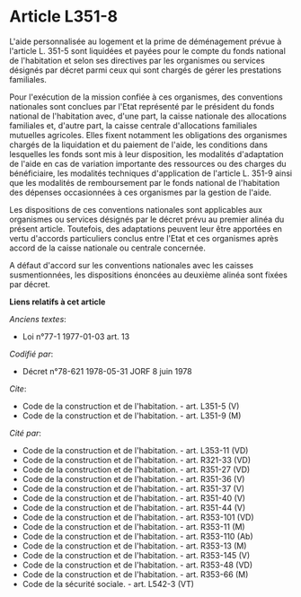 # Article L351-8

L'aide personnalisée au logement et la prime de déménagement prévue à l'article L. 351-5 sont liquidées et payées pour le
compte du fonds national de l'habitation et selon ses directives par les organismes ou services désignés par décret parmi
ceux qui sont chargés de gérer les prestations familiales.

Pour l'exécution de la mission confiée à ces organismes, des conventions nationales sont conclues par l'Etat représenté par
le président du fonds national de l'habitation avec, d'une part, la caisse nationale des allocations familiales et, d'autre
part, la caisse centrale d'allocations familiales mutuelles agricoles. Elles fixent notamment les obligations des organismes
chargés de la liquidation et du paiement de l'aide, les conditions dans lesquelles les fonds sont mis à leur disposition, les
modalités d'adaptation de l'aide en cas de variation importante des ressources ou des charges du bénéficiaire, les modalités
techniques d'application de l'article L. 351-9 ainsi que les modalités de remboursement par le fonds national de l'habitation
des dépenses occasionnées à ces organismes par la gestion de l'aide.

Les dispositions de ces conventions nationales sont applicables aux organismes ou services désignés par le décret prévu au
premier alinéa du présent article. Toutefois, des adaptations peuvent leur être apportées en vertu d'accords particuliers
conclus entre l'Etat et ces organismes après accord de la caisse nationale ou centrale concernée.

A défaut d'accord sur les conventions nationales avec les caisses susmentionnées, les dispositions énoncées au deuxième
alinéa sont fixées par décret.

**Liens relatifs à cet article**

_Anciens textes_:

  - Loi n°77-1 1977-01-03 art. 13

_Codifié par_:

  - Décret n°78-621 1978-05-31 JORF 8 juin 1978

_Cite_:

  - Code de la construction et de l'habitation. - art. L351-5 (V)
  - Code de la construction et de l'habitation. - art. L351-9 (M)

_Cité par_:

  - Code de la construction et de l'habitation. - art. L353-11 (VD)
  - Code de la construction et de l'habitation. - art. R321-33 (VD)
  - Code de la construction et de l'habitation. - art. R351-27 (VD)
  - Code de la construction et de l'habitation. - art. R351-36 (V)
  - Code de la construction et de l'habitation. - art. R351-37 (V)
  - Code de la construction et de l'habitation. - art. R351-40 (V)
  - Code de la construction et de l'habitation. - art. R351-44 (V)
  - Code de la construction et de l'habitation. - art. R353-101 (VD)
  - Code de la construction et de l'habitation. - art. R353-11 (M)
  - Code de la construction et de l'habitation. - art. R353-110 (Ab)
  - Code de la construction et de l'habitation. - art. R353-13 (M)
  - Code de la construction et de l'habitation. - art. R353-145 (V)
  - Code de la construction et de l'habitation. - art. R353-48 (VD)
  - Code de la construction et de l'habitation. - art. R353-66 (M)
  - Code de la sécurité sociale. - art. L542-3 (VT)
